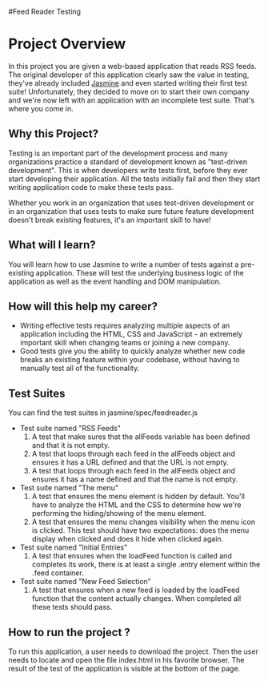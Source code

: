 #Feed Reader Testing

# Project Overview
In this project you are given a web-based application that reads RSS feeds. The original developer of this application clearly saw the value in testing, they've already included [Jasmine](http://jasmine.github.io/) and even started writing their first test suite! Unfortunately, they decided to move on to start their own company and we're now left with an application with an incomplete test suite. That's where you come in.

## Why this Project?
Testing is an important part of the development process and many organizations practice a standard of development known as "test-driven development". This is when developers write tests first, before they ever start developing their application. All the tests initially fail and then they start writing application code to make these tests pass.

Whether you work in an organization that uses test-driven development or in an organization that uses tests to make sure future feature development doesn't break existing features, it's an important skill to have!

## What will I learn?
You will learn how to use Jasmine to write a number of tests against a pre-existing application. These will test the underlying business logic of the application as well as the event handling and DOM manipulation.

## How will this help my career?
* Writing effective tests requires analyzing multiple aspects of an application including the HTML, CSS and JavaScript - an extremely important skill when changing teams or joining a new company.
* Good tests give you the ability to quickly analyze whether new code breaks an existing feature within your codebase, without having to manually test all of the functionality.

## Test Suites
You can find the test suites in jasmine/spec/feedreader.js
   * Test suite named "RSS Feeds"
     1. A test that make sures that the allFeeds variable has been defined and that it is not empty.
     2. A test that loops through each feed in the allFeeds object and ensures it has a URL defined and that the URL is not empty.
     3. A test that loops through each feed in the allFeeds object and ensures it has a name defined and that the name is not empty.
   * Test suite named "The menu"
     1. A test that ensures the menu element is hidden by default. You'll have to analyze the HTML and the CSS to determine how we're performing the hiding/showing of the menu element.
     2. A test that ensures the menu changes visibility when the menu icon is clicked. This test should have two expectations: does the menu display when clicked and does it hide when clicked again.
   * Test suite named "Initial Entries"
     1. A test that ensures when the loadFeed function is called and completes its work, there is at least a single .entry element within the .feed container.
   * Test suite named "New Feed Selection"
     1. A test that ensures when a new feed is loaded by the loadFeed function that the content actually changes.
  When completed all these tests should pass.   

## How  to run the project ?
  To run this application, a user needs to download the project. Then the user needs to locate and open the file index.html in his favorite browser. The result of the test of the application is visible at the bottom of the page.
